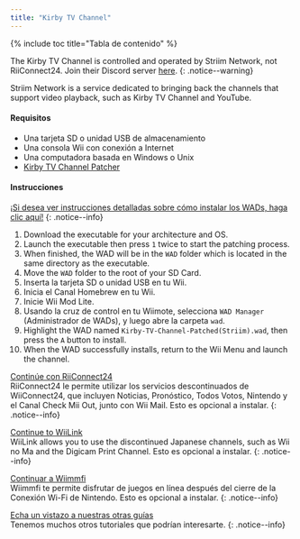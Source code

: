 ```yaml
---
title: "Kirby TV Channel"
---
```


{% include toc title="Tabla de contenido" %}

The Kirby TV Channel is controlled and operated by Striim Network, not RiiConnect24. Join their Discord server [here](https://discord.gg/seCnzxnE75).
{: .notice--warning}

Striim Network is a service dedicated to bringing back the channels that support video playback, such as Kirby TV Channel and YouTube.

#### Requisitos

* Una tarjeta SD o unidad USB de almacenamiento
* Una consola Wii con conexión a Internet
* Una computadora basada en Windows o Unix
* [Kirby TV Channel Patcher](https://github.com/StriimNetwork/Kirby-TV-Channel-Patcher/releases)

#### Instrucciones

[¡Si desea ver instrucciones detalladas sobre cómo instalar los WADs, haga clic aquí!](wiimodlite)
{: .notice--info}

1. Download the executable for your architecture and OS.
2. Launch the executable then press `1` twice to start the patching process.
3. When finished, the WAD will be in the `WAD` folder which is located in the same directory as the executable.
4. Move the `WAD` folder to the root of your SD Card.
5. Inserta la tarjeta SD o unidad USB en tu Wii.
6. Inicia el Canal Homebrew en tu Wii.
7. Inicie Wii Mod Lite.
8. Usando la cruz de control en tu Wiimote, selecciona `WAD Manager` (Administrador de WADs), y luego abre la carpeta `wad`.
9. Highlight the WAD named `Kirby-TV-Channel-Patched(Striim).wad`, then press the `A` button to install.
10. When the WAD successfully installs, return to the Wii Menu and launch the channel.



[ Continúe con RiiConnect24 ](riiconnect24) <br> RiiConnect24 le permite utilizar los servicios descontinuados de WiiConnect24, que incluyen Noticias, Pronóstico, Todos Votos, Nintendo y el Canal Check Mii Out, junto con Wii Mail. Esto es opcional a instalar.
{: .notice--info}

[Continue to WiiLink](wiilink)<br> WiiLink allows you to use the discontinued Japanese channels, such as Wii no Ma and the Digicam Print Channel. Esto es opcional a instalar.
{: .notice--info}

[Continuar a Wiimmfi](wiimmfi)<br> Wiimmfi te permite disfrutar de juegos en línea después del cierre de la Conexión Wi-Fi de Nintendo. Esto es opcional a instalar.
{: .notice--info}

[Echa un vistazo a nuestras otras guías](site-navigation)<br> Tenemos muchos otros tutoriales que podrían interesarte.
{: .notice--info}

